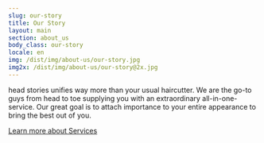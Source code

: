 ```yaml
---
slug: our-story
title: Our Story
layout: main
section: about_us
body_class: our-story
locale: en
img: /dist/img/about-us/our-story.jpg
img2x: /dist/img/about-us/our-story@2x.jpg
---
```

head stories unifies way more than your usual haircutter. We are the go-to guys from head to toe supplying you with an extraordinary all-in-one-service. Our great goal is to attach importance to your entire appearance to bring the best out of you.

<a class="more-block" href="/en/services.html">Learn more about Services</a>
